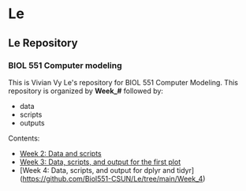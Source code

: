 # Le
## Le Repository
### BIOL 551 Computer modeling
This is Vivian Vy Le's repository for BIOL 551 Computer Modeling.
This repository is organized by **Week_#** followed by:
* data
* scripts
* outputs

Contents:
* [Week 2: Data and scripts](https://github.com/Biol551-CSUN/Le/tree/main/Week_2)
* [Week 3: Data, scripts, and output for the first plot](https://github.com/Biol551-CSUN/Le/tree/main/Week_3)
* [Week 4: Data, scripts, and output for dplyr and tidyr] (https://github.com/Biol551-CSUN/Le/tree/main/Week_4)
